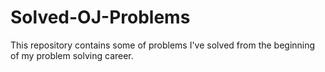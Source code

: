 # Solved-OJ-Problems
This repository contains some of problems I've solved from the beginning of my problem solving career.
